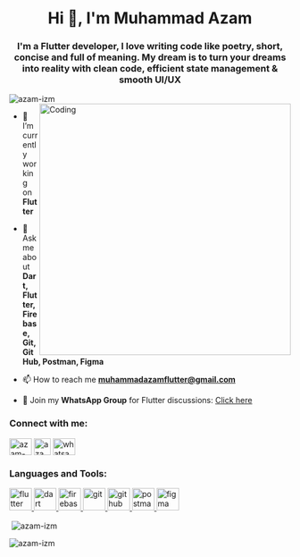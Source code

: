 <h1 align="center">Hi 👋, I'm Muhammad Azam</h1>
<h3 align="center">I'm a Flutter developer, I love writing code like poetry, short, concise and full of meaning. My dream is to turn your dreams into reality with clean code, efficient state management & smooth UI/UX</h3>

<p align="left"> <img src="https://komarev.com/ghpvc/?username=azam-izm&label=Profile%20views&color=0e75b6&style=flat" alt="azam-izm" />

<img align="right" alt="Coding" width="450" src="https://i.postimg.cc/br4tYq57/flutter-logo-icon-214732-removebg-preview.png">


- 🔭 I’m currently working on **Flutter**

- 💬 Ask me about **Dart, Flutter, Firebase, Git, GitHub, Postman, Figma**

- 📫 How to reach me **muhammadazamflutter@gmail.com**

- 📱 Join my **WhatsApp Group** for Flutter discussions: [Click here](https://chat.whatsapp.com/ExJsYiRfUDkJyqQmqoIe88)

<h3 align="left">Connect with me:</h3>
<p align="left">
<a href="https://www.linkedin.com/in/azam-izm/" target="blank"><img align="center" src="https://raw.githubusercontent.com/rahuldkjain/github-profile-readme-generator/master/src/images/icons/Social/linked-in-alt.svg" alt="azam-izm" height="30" width="40" /></a>
<a href="https://bsky.app/profile/azam-izm.bsky.social" target="blank"><img align="center" src="https://i.postimg.cc/mr8M45nY/image.png" alt="azam-izm" height="30" /></a>
<a href="https://api.whatsapp.com/send/?phone=923006541546&text&type=phone_number&app_absent=0" target="blank"><img align="center" src="https://www.vectorlogo.zone/logos/whatsapp/whatsapp-icon.svg" alt="whatsapp" height="30" width="40" /></a>
</p>

<h3 align="left">Languages and Tools:</h3>
<p align="left"> 
   <a href="https://flutter.dev" target="_blank" rel="noreferrer"> <img src="https://www.vectorlogo.zone/logos/flutterio/flutterio-icon.svg" alt="flutter" width="40" height="40"/> </a> 
   <a href="https://dart.dev" target="_blank" rel="noreferrer"> <img src="https://www.vectorlogo.zone/logos/dartlang/dartlang-icon.svg" alt="dart" width="40" height="40"/> </a>
   <a href="https://firebase.google.com/" target="_blank" rel="noreferrer"> <img src="https://www.vectorlogo.zone/logos/firebase/firebase-icon.svg" alt="firebase" width="40" height="40"/> </a>
   <a href="https://git-scm.com/" target="_blank" rel="noreferrer"> <img src="https://www.vectorlogo.zone/logos/git-scm/git-scm-icon.svg" alt="git" width="40" height="40"/> </a> 
   <a href="https://github.com/" target="_blank" rel="noreferrer"> <img src="https://www.vectorlogo.zone/logos/github/github-tile.svg" alt="github" width="40" height="40"/> </a>
   <a href="https://www.postman.com/" target="_blank" rel="noreferrer"> <img src="https://www.vectorlogo.zone/logos/getpostman/getpostman-icon.svg" alt="postman" width="40" height="40"/> </a>
   <a href="https://www.figma.com/" target="_blank" rel="noreferrer"> <img src="https://www.vectorlogo.zone/logos/figma/figma-icon.svg" alt="figma" width="40" height="40"/> </a> 
</p>

<p>&nbsp;<img align="center" src="https://github-readme-stats.vercel.app/api?username=azam-izm&show_icons=true&locale=en" alt="azam-izm" /></p>
<p><img align="center" src="https://github-readme-streak-stats.herokuapp.com/?user=azam-izm&" alt="azam-izm" /></p>
